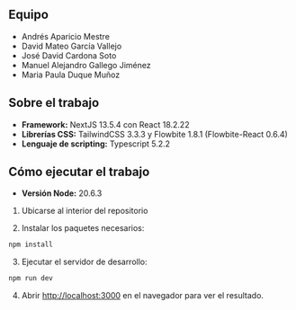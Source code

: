 ## Equipo

- Andrés Aparicio Mestre
- David Mateo García Vallejo
- José David Cardona Soto
- Manuel Alejandro Gallego Jiménez
- Maria Paula Duque Muñoz

## Sobre el trabajo

- **Framework:** NextJS 13.5.4 con React 18.2.22 
- **Librerías CSS:** TailwindCSS 3.3.3 y Flowbite 1.8.1 (Flowbite-React 0.6.4)
- **Lenguaje de scripting:** Typescript 5.2.2

## Cómo ejecutar el trabajo

- **Versión Node:** 20.6.3

1. Ubicarse al interior del repositorio

2. Instalar los paquetes necesarios:

```bash
npm install
```

3. Ejecutar el servidor de desarrollo:

```bash
npm run dev
```

4. Abrir [http://localhost:3000](http://localhost:3000) en el navegador para ver el resultado.